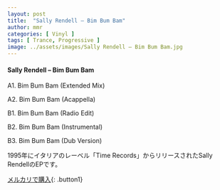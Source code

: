 ```yaml
---
layout: post
title:  "Sally Rendell – Bim Bum Bam"
author: mmr
categories: [ Vinyl ]
tags: [ Trance, Progressive ]
image: ../assets/images/Sally Rendell – Bim Bum Bam.jpg
---
```


#### Sally Rendell – Bim Bum Bam

A1. Bim Bum Bam (Extended Mix)

A2. Bim Bum Bam (Acappella)

B1. Bim Bum Bam (Radio Edit)

B2. Bim Bum Bam (Instrumental)

B3. Bim Bum Bam (Dub Version)

1995年にイタリアのレーベル「Time Records」からリリースされたSally RendellのEPです。

[メルカリで購入](https://jp.mercari.com/item/m45550729356){: .button1}

